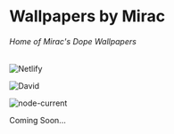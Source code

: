 # Wallpapers by Mirac
###### Home of Mirac's Dope Wallpapers
![Netlify](https://img.shields.io/netlify/f51543e0-002c-4d7c-98ff-acf5a6eac5e3?label=Netlify%20Build&logo=netlify&style=for-the-badge) 

![David](https://img.shields.io/david/Renaitare/Mirac?logo=yarn&style=for-the-badge)

![node-current](https://img.shields.io/node/v/gatsby-cli?logo=gatsby&style=for-the-badge)

Coming Soon...
